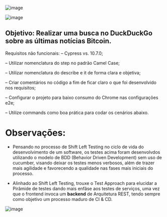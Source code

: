 
![image](https://user-images.githubusercontent.com/48696451/207076971-43391a05-7a5e-41ec-918d-27270c61abdd.png)

![image](https://user-images.githubusercontent.com/48696451/207077244-9ecdfe81-4704-4d67-8521-bf6c86dc4572.png)

## Objetivo: Realizar uma busca no DuckDuckGo sobre as últimas notícias Bitcoin.



Requisitos não funcionais:
– Cypress vs. 10.7.0;

– Utilizar nomenclatura do step no padrão Camel Case;

– Utilizar nomenclatura do describe e it de forma clara e objetiva;

– Criar comentários no código a fim de ficar claro o que foi desenvolvido nos requisitos;

– Configurar o projeto para baixo consumo do Chrome nas configurações e2e;

– Utilize commands como boa prática para codar os cenários abaixo.


# Observações:

- Pensando no processo de Shift Left Testing no ciclo de vida do desenvolvimento de um software, os testes acima foram desenvolvdos utilizando o modelo de BDD (Behavior Driven Development) sem uso de cucumber, visando deixar os testes menos verbosos, além de trazer mais  agilidade e favorecendo a qualidade nas fases mais iniciais do processo.

- Alinhado ao Shift Left Testing, trouxe o Test Approach para elucidar a Pirâmide de testes dando mais enfâse aos testes de serviços, uma vez que o frontend invoca um **backend** de Arquitetura REST, tendo sempre como objetivo um processo maduro de CI & CD.
 

![image](https://user-images.githubusercontent.com/48696451/207122367-99e8e1b9-56e3-4c5c-8cae-29892d48c70e.png)

